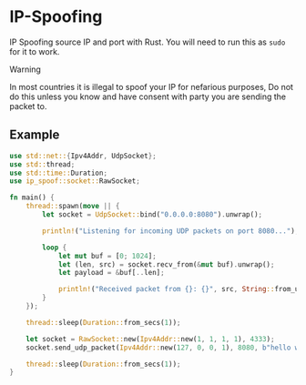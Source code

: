 # IP-Spoofing
IP Spoofing source IP and port with Rust.
You will need to run this as `sudo` for it to work.

> [!WARNING]
> In most countries it is illegal to spoof your IP for nefarious purposes, Do not do this unless you know and have consent with party you are sending the packet to.

Example
------
```rust
use std::net::{Ipv4Addr, UdpSocket};
use std::thread;
use std::time::Duration;
use ip_spoof::socket::RawSocket;

fn main() {
    thread::spawn(move || {
        let socket = UdpSocket::bind("0.0.0.0:8080").unwrap();

        println!("Listening for incoming UDP packets on port 8080...");

        loop {
            let mut buf = [0; 1024];
            let (len, src) = socket.recv_from(&mut buf).unwrap();
            let payload = &buf[..len];

            println!("Received packet from {}: {}", src, String::from_utf8_lossy(payload));
        }
    });

    thread::sleep(Duration::from_secs(1));

    let socket = RawSocket::new(Ipv4Addr::new(1, 1, 1, 1), 4333);
    socket.send_udp_packet(Ipv4Addr::new(127, 0, 0, 1), 8080, b"hello world", 64).expect("Failed to send packet");

    thread::sleep(Duration::from_secs(1));
}
```
